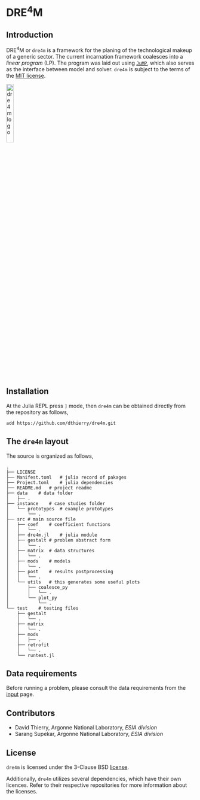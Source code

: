 # DRE<sup>4</sup>M

## Introduction

DRE<sup>4</sup>M or `dre4m` is a framework for the planing of the technological
makeup of a generic sector. The current incarnation framework coalesces into a
*linear program* (LP). The program was laid out using
[`JuMP`](https://github.com/jump-dev/JuMP.jl), which also serves as the
interface between model and solver. `dre4m` is subject to the terms of the [MIT
license](https://mit-license.org).


<p class="aligncenter"> <img src="../img/dre4mnoback.svg" width="20%" height="20%"
title="dre4m logo"> </p>

## Installation

At the Julia REPL press `]` mode, then `dre4m` can be obtained directly from the
repository as follows,

    add https://github.com/dthierry/dre4m.git

## The `dre4m` layout

The source is organized as follows,

    .
    ├── LICENSE
    ├── Manifest.toml   # julia record of pakages
    ├── Project.toml    # julia dependencies
    ├── README.md   # project readme
    ├── data    # data folder
    │   ├── .
    ├── instance    # case studies folder
    │   └── prototypes  # example prototypes
    │       └── .
    ├── src # main source file
    │   ├── coef    # coefficient functions
    │   │   └── .
    │   ├── dre4m.jl    # julia module
    │   ├── gestalt # problem abstract form
    │   │   └── .
    │   ├── matrix  # data structures
    │   │   └── .
    │   ├── mods    # models
    │   │   └── .
    │   ├── post    # results postprocessing
    │   │   └── .
    │   └── utils   # this generates some useful plots
    │       ├── coalesce_py
    │       │   └── .
    │       └── plot_py
    │           └── .
    └── test    # testing files
        ├── gestalt
        │   └── .
        ├── matrix
        │   └── .
        ├── mods
        │   ├── .
        ├── retrofit
        │   └── .
        └── runtest.jl

## Data requirements 

Before running a problem, please consult the data requirements from the
[input](input.md) page.

## Contributors

- David Thierry, Argonne National Laboratory, *ESIA division*
- Sarang Supekar, Argonne National Laboratory, *ESIA division*

## License
 
`dre4m` is licensed under the 3-Clause BSD [license](license.md). 

Additionally, `dre4m` utilizes several dependencies, which have their own
licences. Refer to their respective repositories for more information about the
licenses.

